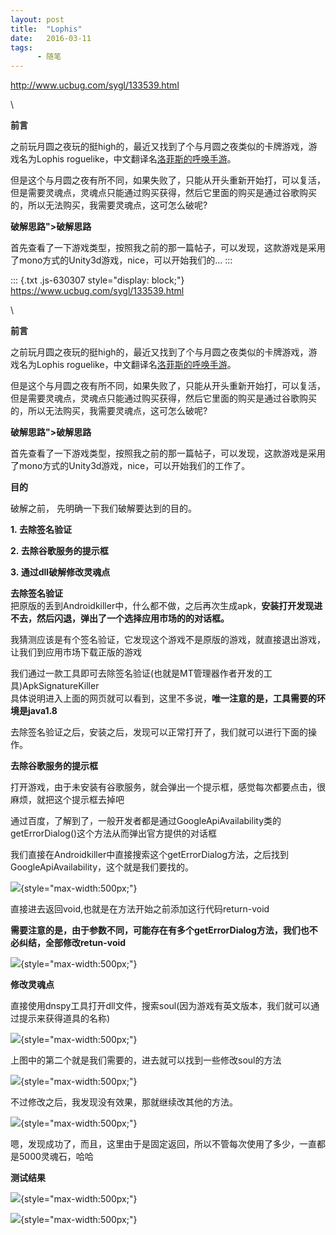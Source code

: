 ```yaml
---
layout: post
title:  "Lophis"
date:   2016-03-11
tags:
      - 随笔
---
```


http://www.ucbug.com/sygl/133539.html

\

**前言**

之前玩月圆之夜玩的挺high的，最近又找到了个与月圆之夜类似的卡牌游戏，游戏名为Lophis
roguelike，中文翻译名[洛菲斯的呼唤手游](http://www.ucbug.com/sjyx/125780.html)。

但是这个与月圆之夜有所不同，如果失败了，只能从开头重新开始打，可以复活，但是需要灵魂点，灵魂点只能通过购买获得，然后它里面的购买是通过谷歌购买的，所以无法购买，我需要灵魂点，这可怎么破呢?

**破解思路\"\>破解思路**

首先查看了一下游戏类型，按照我之前的那一篇帖子，可以发现，这款游戏是采用了mono方式的Unity3d游戏，nice，可以开始我们的\...
:::

::: {.txt .js-630307 style="display: block;"}
https://www.ucbug.com/sygl/133539.html

\

**前言**

之前玩月圆之夜玩的挺high的，最近又找到了个与月圆之夜类似的卡牌游戏，游戏名为Lophis
roguelike，中文翻译名[洛菲斯的呼唤手游](https://www.ucbug.com/sjyx/125780.html)。

但是这个与月圆之夜有所不同，如果失败了，只能从开头重新开始打，可以复活，但是需要灵魂点，灵魂点只能通过购买获得，然后它里面的购买是通过谷歌购买的，所以无法购买，我需要灵魂点，这可怎么破呢?

**破解思路\"\>破解思路**

首先查看了一下游戏类型，按照我之前的那一篇帖子，可以发现，这款游戏是采用了mono方式的Unity3d游戏，nice，可以开始我们的工作了。

**目的**

破解之前， 先明确一下我们破解要达到的目的。

**1. 去除签名验证**

**2. 去除谷歌服务的提示框**

**3. 通过dll破解修改灵魂点**

**去除签名验证**\
把原版的丢到Androidkiller中，什么都不做，之后再次生成apk，**安装打开发现进不去，然后闪退，弹出了一个选择应用市场的的对话框。**

我猜测应该是有个签名验证，它发现这个游戏不是原版的游戏，就直接退出游戏，让我们到应用市场下载正版的游戏

我们通过一款工具即可去除签名验证(也就是MT管理器作者开发的工具)ApkSignatureKiller\
具体说明进入上面的网页就可以看到，这里不多说，**唯一注意的是，工具需要的环境是java1.8**

去除签名验证之后，安装之后，发现可以正常打开了，我们就可以进行下面的操作。

**去除谷歌服务的提示框**

打开游戏，由于未安装有谷歌服务，就会弹出一个提示框，感觉每次都要点击，很麻烦，就把这个提示框去掉吧

通过百度，了解到了，一般开发者都是通过GoogleApiAvailability类的getErrorDialog()这个方法从而弹出官方提供的对话框

我们直接在Androidkiller中直接搜索这个getErrorDialog方法，之后找到GoogleApiAvailability，这个就是我们要找的。

![](https://www.ucbug.com/uploads/2019/0105/20190105093354224.png){style="max-width:500px;"}

直接进去返回void,也就是在方法开始之前添加这行代码return-void

**需要注意的是，由于参数不同，可能存在有多个getErrorDialog方法，我们也不必纠结，全部修改retun-void**

![](https://www.ucbug.com/uploads/2019/0105/20190105093355446.png){style="max-width:500px;"}

**修改灵魂点**

直接使用dnspy工具打开dll文件，搜索soul(因为游戏有英文版本，我们就可以通过提示来获得道具的名称)

![](https://www.ucbug.com/uploads/2019/0105/20190105093355415.png){style="max-width:500px;"}

上图中的第二个就是我们需要的，进去就可以找到一些修改soul的方法

![](https://www.ucbug.com/uploads/2019/0105/20190105093355798.png){style="max-width:500px;"}

不过修改之后，我发现没有效果，那就继续改其他的方法。

![](https://www.ucbug.com/uploads/2019/0105/20190105093355436.png){style="max-width:500px;"}

嗯，发现成功了，而且，这里由于是固定返回，所以不管每次使用了多少，一直都是5000灵魂石，哈哈

**测试结果**

![](https://www.ucbug.com/uploads/2019/0105/20190105093356164.png){style="max-width:500px;"}

![](https://www.ucbug.com/uploads/2019/0105/20190105093356592.png){style="max-width:500px;"}
